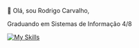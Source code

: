 👋 Olá, sou Rodrigo Carvalho,

Graduando em Sistemas de Informação 4/8

[![My Skills](https://skillicons.dev/icons?i=next,nodejs,ts,prisma)](https://skillicons.dev)
